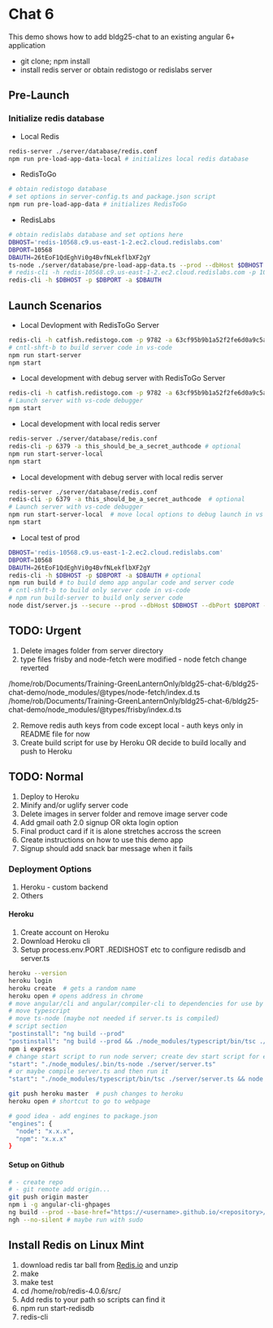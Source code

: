 # Chat 6

This demo shows how to add bldg25-chat to an existing angular 6+ application

- git clone; npm install
- install redis server or obtain redistogo or redislabs server

## Pre-Launch

### Initialize redis database

- Local Redis

```bash
redis-server ./server/database/redis.conf
npm run pre-load-app-data-local # initializes local redis database
```

- RedisToGo

```bash
# obtain redistogo database
# set options in server-config.ts and package.json script
npm run pre-load-app-data # initializes RedisToGo
```

- RedisLabs

```bash
# obtain redislabs database and set options here
DBHOST='redis-10568.c9.us-east-1-2.ec2.cloud.redislabs.com'
DBPORT=10568
DBAUTH=26tEoF1QdEghVi0g4BvfNLekflbXF2gY
ts-node ./server/database/pre-load-app-data.ts --prod --dbHost $DBHOST --dbPort $DBPORT --dbAuth $DBAUTH
# redis-cli -h redis-10568.c9.us-east-1-2.ec2.cloud.redislabs.com -p 10568 -a 26tEoF1QdEghVi0g4BvfNLekflbXF2gY
redis-cli -h $DBHOST -p $DBPORT -a $DBAUTH
```

## Launch Scenarios

- Local Devlopment with RedisToGo Server

```bash
redis-cli -h catfish.redistogo.com -p 9782 -a 63cf95b9b1a52f2fe6d0a9c5a67fa527  # optional
# cntl-shft-b to build server code in vs-code
npm run start-server
npm start
```

- Local development with debug server with RedisToGo Server

```bash
redis-cli -h catfish.redistogo.com -p 9782 -a 63cf95b9b1a52f2fe6d0a9c5a67fa527 # optional
# Launch server with vs-code debugger
npm start
```

- Local development with local redis server

```bash
redis-server ./server/database/redis.conf
redis-cli -p 6379 -a this_should_be_a_secret_authcode # optional
npm run start-server-local
npm start
```

- Local development with debug server with local redis server

```bash
redis-server ./server/database/redis.conf
redis-cli -p 6379 -a this_should_be_a_secret_authcode  # optional
# Launch server with vs-code debugger
npm run start-server-local  # move local options to debug launch in vs code
npm start
```

- Local test of prod

```bash
DBHOST='redis-10568.c9.us-east-1-2.ec2.cloud.redislabs.com'
DBPORT=10568
DBAUTH=26tEoF1QdEghVi0g4BvfNLekflbXF2gY
redis-cli -h $DBHOST -p $DBPORT -a $DBAUTH # optional
npm run build # to build demo app angular code and server code
# cntl-shft-b to build only server code in vs-code
# npm run build-server to build only server code
node dist/server.js --secure --prod --dbHost $DBHOST --dbPort $DBPORT --dbAuth $DBAUTH
```

## TODO: Urgent

1.  Delete images folder from server directory
1.  type files frisby and node-fetch were modified - node fetch change reverted

/home/rob/Documents/Training-GreenLanternOnly/bldg25-chat-6/bldg25-chat-demo/node_modules/@types/node-fetch/index.d.ts
/home/rob/Documents/Training-GreenLanternOnly/bldg25-chat-6/bldg25-chat-demo/node_modules/@types/frisby/index.d.ts

2.  Remove redis auth keys from code except local - auth keys only in README file for now
3.  Create build script for use by Heroku OR decide to build locally and push to Heroku

## TODO: Normal

1.  Deploy to Heroku
2.  Minify and/or uglify server code
3.  Delete images in server folder and remove image server code
4.  Add gmail oath 2.0 signup OR okta login option
5.  Final product card if it is alone stretches accross the screen
6.  Create instructions on how to use this demo app
7.  Signup should add snack bar message when it fails

### Deployment Options

1.  Heroku - custom backend
2.  Others

#### Heroku

1.  Create account on Heroku
2.  Download Heroku cli
3.  Setup process.env.PORT .REDISHOST etc to configure redisdb and server.ts

```bash
heroku --version
heroku login
heroku create  # gets a random name
heroku open # opens address in chrome
# move angular/cli and angular/compiler-cli to dependencies for use by heroku
# move typescript
# move ts-node (maybe not needed if server.ts is compiled)
# script section
"postinstall": "ng build --prod"
"postinstall": "ng build --prod && ./node_modules/typescript/bin/tsc ./server/server.ts"
npm i express
# change start script to run node server; create dev start script for existing start
"start": "./node_modules/.bin/ts-node ./server/server.ts"
# or maybe compile server.ts and then run it
"start": "./node_modules/typescript/bin/tsc ./server/server.ts && node server.js"

git push heroku master  # push changes to heroku
heroku open # shortcut to go to webpage

# good idea - add engines to package.json
"engines": {
  "node": "x.x.x",
  "npm": "x.x.x"
}
```

#### Setup on Github

```bash
# - create repo
# - git remote add origin...
git push origin master
npm i -g angular-cli-ghpages
ng build --prod --base-href="https://<username>.github.io/<repository>/" # trailing / important
ngh --no-silent # maybe run with sudo
```

## Install Redis on Linux Mint

1.  download redis tar ball from [Redis.io](https://redis.io/) and unzip
2.  make
3.  make test
4.  cd /home/rob/redis-4.0.6/src/
5.  Add redis to your path so scripts can find it
6.  npm run start-redisdb
7.  redis-cli
